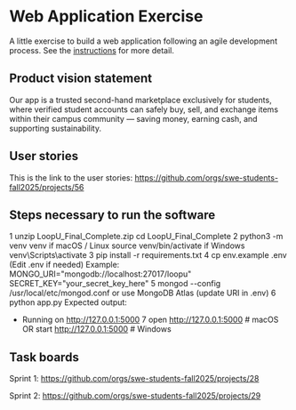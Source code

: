 # Web Application Exercise

A little exercise to build a web application following an agile development process. See the [instructions](instructions.md) for more detail.

## Product vision statement

Our app is a trusted second-hand marketplace exclusively for students, where verified student accounts can safely buy, sell, and exchange items within their campus community — saving money, earning cash, and supporting sustainability.


## User stories

This is the link to the user stories: https://github.com/orgs/swe-students-fall2025/projects/56

## Steps necessary to run the software
1
unzip LoopU_Final_Complete.zip
cd LoopU_Final_Complete
2
python3 -m venv venv
if macOS / Linux
source venv/bin/activate
if Windows
 venv\Scripts\activate
3
pip install -r requirements.txt
4
cp env.example .env
(Edit .env if needed)
 Example:
 MONGO_URI="mongodb://localhost:27017/loopu"
 SECRET_KEY="your_secret_key_here"
5
mongod --config /usr/local/etc/mongod.conf
 or use MongoDB Atlas (update URI in .env)
6
python app.py
 Expected output:
 * Running on http://127.0.0.1:5000
7
open http://127.0.0.1:5000    # macOS
 OR
start http://127.0.0.1:5000   # Windows


## Task boards
Sprint 1: https://github.com/orgs/swe-students-fall2025/projects/28

Sprint 2: https://github.com/orgs/swe-students-fall2025/projects/29
